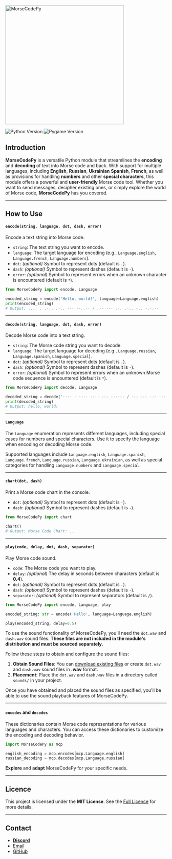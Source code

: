 
<img src="images/Logo.png" width="370" alt="MorseCodePy">

![Python Version](https://img.shields.io/badge/Python-3.11%2B-blue)
![Pygame Version](https://img.shields.io/badge/Pygame-2.5.2%2B-blue)


## Introduction
**MorseCodePy** is a versatile Python module that streamlines the **encoding** and **decoding**
of text into Morse code and back. With support for multiple languages, including **English**, **Russian**, **Ukrainian**
**Spanish**, **French**, as well as provisions for handling **numbers** and other **special characters**, this module
offers a powerful and **user-friendly** Morse code tool. Whether you want to send messages, decipher
existing ones, or simply explore the world of Morse code, **MorseCodePy** has you covered.
___

## How to Use

#### `encode(string, language, dot, dash, error)`
Encode a text string into Morse code.

- `string`: The text string you want to encode.
- `language`: The target language for encoding (e.g., `Language.english`, `Language.french`, `Language.numbers`).
- `dot`: *(optional)* Symbol to represent dots (default is `.`).
- `dash`: *(optional)* Symbol to represent dashes (default is `-`).
- `error`: *(optional)* Symbol to represent errors when an unknown character is encountered (default is `*`).

```python
from MorseCodePy import encode, Language

encoded_string = encode('Hello, world!', language=Language.english)
print(encoded_string)
# Output: .... . .-.. .-.. --- --..-- / .-- --- .-. .-.. -.. -.-.--
```
___

#### `decode(string, language, dot, dash, error)`
Decode Morse code into a text string.

- `string`: The Morse code string you want to decode.
- `language`: The target language for decoding (e.g., `Language.russian`, `Language.spanish`, `Language.special`).
- `dot`: *(optional)* Symbol to represent dots (default is `.`).
- `dash`: *(optional)* Symbol to represent dashes (default is `-`).
- `error`: *(optional)* Symbol to represent errors when an unknown Morse code sequence is encountered (default is `*`).

```python
from MorseCodePy import decode, Language

decoded_string = decode('···· · ·-·· ·-·· --- --··-- / ·-- --- ·-· ·-·· -·· -·-·--', language=Language.english, dot='·')
print(decoded_string)
# Output: hello, world!
```
___

#### `Language`
The `Language` enumeration represents different languages, including special cases for numbers and special characters.
Use it to specify the language when encoding or decoding Morse code.

Supported languages include `Language.english`, `Language.spanish`, `Language.french`, `Language.russian`, `Language.ukrainian`,
as well as special categories for handling `Language.numbers` and `Language.special`.
___

#### `chart(dot, dash)`
Print a Morse code chart in the console.

- `dot`: *(optional)* Symbol to represent dots (default is `·`).
- `dash`: *(optional)* Symbol to represent dashes (default is `-`).

```python
from MorseCodePy import chart

chart()
# Output: Morse Code Chart: ...
```
___

#### `play(code, delay, dot, dash, separator)`
Play Morse code sound.

- `code`: The Morse code you want to play.
- `delay`: *(optional)* The delay in seconds between characters (default is **0.4**).
- `dot`: *(optional)* Symbol to represent dots (default is `.`).
- `dash`: *(optional)* Symbol to represent dashes (default is `-`).
- `separator`: *(optional)* Symbol to represent separators (default is `/`).

```python
from MorseCodePy import encode, Language, play

encoded_string: str = encode('Hello', language=Language.english)

play(encoded_string, delay=0.5)
```

To use the sound functionality of MorseCodePy, you'll need the `dot.wav` and `dash.wav` sound files.
**These files are not included in the module's distribution and must be sourced separately.**

Follow these steps to obtain and configure the sound files:

1. **Obtain Sound Files**: You can [download existing files](https://drive.google.com/drive/folders/1XhEp0FmIZeMqdMW3z5JLz81YYcIjspOY?usp=sharing)
or create `dot.wav` and `dash.wav` sound files in **.wav** format.
2. **Placement**: Place the `dot.wav` and `dash.wav` files in a directory called `sounds/` in your project.

Once you have obtained and placed the sound files as specified, you'll be able to use the sound playback
features of MorseCodePy.
___

#### `encodes` and `decodes`
These dictionaries contain Morse code representations for various languages and characters.
You can access these dictionaries to customize the encoding and decoding behavior.

```python
import MorseCodePy as mcp

english_encoding = mcp.encodes[mcp.Language.english]
russian_decoding = mcp.decodes[mcp.Language.russian]
```

**Explore** and **adapt** MorseCodePy for your specific needs.
___

## Licence
This project is licensed under the **MIT License**. See the [Full Licence](license.txt) for more details.
___

## Contact
- **[Discord](https://discord.com/users/873920068571000833)**
- [Email](mailto:karpenkoartem2846@gmail.com)
- [GitHub](https://github.com/CrazyFlyKite)
